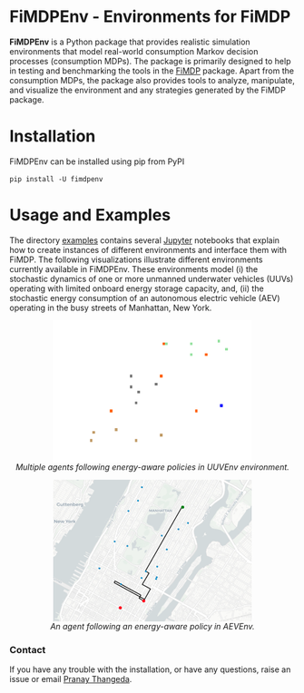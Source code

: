 # FiMDPEnv - Environments for FiMDP

**FiMDPEnv** is a Python package that provides realistic simulation environments that model real-world consumption Markov decision processes (consumption MDPs). The package is primarily designed to help in testing and benchmarking the tools in the [FiMDP] package. Apart from the consumption MDPs, the package also provides tools to analyze, manipulate, and visualize the environment and any strategies generated by the FiMDP package.

# Installation

FiMDPEnv can be installed using pip from PyPI
```
pip install -U fimdpenv
```

# Usage and Examples

The directory [examples](https://github.com/FiMDP/FiMDPEnv/tree/master/examples) contains several [Jupyter] notebooks that explain how to create instances of different environments and interface them with FiMDP. The following visualizations illustrate different environments currently available in FiMDPEnv. These environments model (i) the stochastic dynamics of one or more unmanned underwater vehicles (UUVs) operating with limited onboard energy storage capacity, and, (ii) the stochastic energy consumption of an autonomous electric vehicle (AEV) operating in the busy streets of Manhattan, New York.


<p align="center">
<img src="https://raw.githubusercontent.com/FiMDP/FiMDPEnv/master/images/uuvenvdemo.gif" alt="Multiple agents following energy-aware policies in SynchronousMultiAgentEnv environment." align="center" height="250" width="350" >
<br>
<em>Multiple agents following energy-aware policies in UUVEnv environment.</em>
</p>

<p align="center">
<img src="https://raw.githubusercontent.com/FiMDP/FiMDPEnv/master/images/aevenvdemo.png" alt="An agent following an energy-aware policy in AEVEnv." align="center" height="250" width="350" >
<br>
<em>An agent following an energy-aware policy in AEVEnv.</em>
</p>

### Contact
If you have any trouble with the installation, or have any questions, raise an issue or email [Pranay Thangeda](contact@prny.me).



[FiMDP]: (https://github.com/FiMDP/FiMDP)
[Jupyter]: https://jupyter.org
